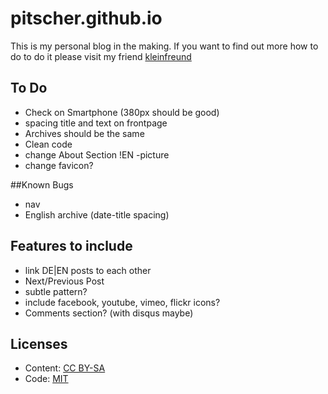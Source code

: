 # pitscher.github.io
This is my personal blog in the making. If you want to find out more how to do to do it please visit my friend [kleinfreund](kleinfreund.de)


## To Do
- Check on Smartphone (380px should be good)
- spacing title and text on frontpage
- Archives should be the same
- Clean code
- change About Section !EN
    -picture
- change favicon?


##Known Bugs
- nav
- English archive (date-title spacing)


## Features to include
- link DE|EN posts to each other
- Next/Previous Post
- subtle pattern?
- include facebook, youtube, vimeo, flickr icons?
- Comments section? (with disqus maybe)

## Licenses

- Content: [CC BY-SA](http://creativecommons.org/licenses/by-sa/3.0/)
- Code: [MIT](http://opensource.org/licenses/mit-license.php)
